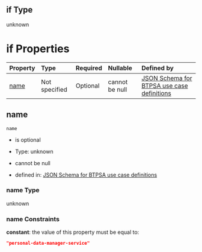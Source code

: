 ## if Type

unknown

# if Properties

| Property      | Type          | Required | Nullable       | Defined by                                                                                                                                                                                                        |
| :------------ | :------------ | :------- | :------------- | :---------------------------------------------------------------------------------------------------------------------------------------------------------------------------------------------------------------- |
| [name](#name) | Not specified | Optional | cannot be null | [JSON Schema for BTPSA use case definitions](btpsa-usecase-properties-services-items-allof-1-then-allof-84-if-properties-name.md "undefined#/properties/services/items/allOf/1/then/allOf/84/if/properties/name") |

## name



`name`

*   is optional

*   Type: unknown

*   cannot be null

*   defined in: [JSON Schema for BTPSA use case definitions](btpsa-usecase-properties-services-items-allof-1-then-allof-84-if-properties-name.md "undefined#/properties/services/items/allOf/1/then/allOf/84/if/properties/name")

### name Type

unknown

### name Constraints

**constant**: the value of this property must be equal to:

```json
"personal-data-manager-service"
```
